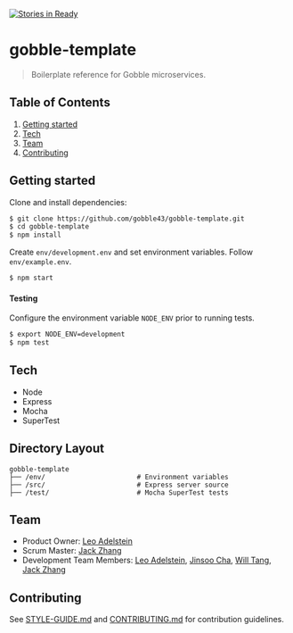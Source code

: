 [![Stories in Ready](https://badge.waffle.io/gobble43/gobble-template.svg?label=ready&title=Ready)](http://waffle.io/gobble43/gobble-template)

# gobble-template
> Boilerplate reference for Gobble microservices.

## Table of Contents
1. [Getting started](#getting-started)
2. [Tech](#tech)
3. [Team](#team)
4. [Contributing](#contributing)

## Getting started

Clone and install dependencies:
```sh
$ git clone https://github.com/gobble43/gobble-template.git
$ cd gobble-template
$ npm install
```
Create `env/development.env` and set environment variables. Follow `env/example.env`.

```sh
$ npm start
```

#### Testing

Configure the environment variable `NODE_ENV` prior to running tests.

 ```sh
$ export NODE_ENV=development
$ npm test
```

## Tech
 - Node
 - Express
 - Mocha
 - SuperTest

## Directory Layout
```
gobble-template
├── /env/                       # Environment variables
├── /src/                       # Express server source
├── /test/                      # Mocha SuperTest tests
```

## Team
  - Product Owner:            [Leo Adelstein](https://github.com/leoadelstein)
  - Scrum Master:             [Jack Zhang](https://github.com/jackrzhang)
  - Development Team Members: [Leo Adelstein](https://github.com/leoadelstein), [Jinsoo Cha](https://github.com/jinsoocha), [Will Tang](https://github.com/willwtang/shortly-deploy), [Jack Zhang](https://github.com/jackrzhang)

## Contributing
See [STYLE-GUIDE.md](https://github.com/gobble43/docs/blob/master/STYLE-GUIDE.md) and [CONTRIBUTING.md](https://github.com/gobble43/docs/blob/master/CONTRIBUTING.md) for contribution guidelines.
